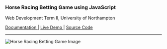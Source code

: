 
### Horse Racing Betting Game using JavaScript 
Web Development Term II, University of Northampton

<a href = "https://github.com/DiwasLamsal/JavaScriptHorse/raw/master/diwas-lamsal-18406547-technical-report.pdf" target="_blank"> Documentation </a> | <a href = "https://diwaslamsal.github.io/JavaScriptHorse/main/" target="_blank"> Live Demo </a> | <a href = "https://github.com/DiwasLamsal/JavaScriptHorse/tree/master/main" target="_blank"> Source Code </a>

<hr>

![Horse Racing Betting Game Image](http://diwaslamsal.com.np/assets/img/project_images/1598422513.1787-Logo-Capture4.JPEG)
